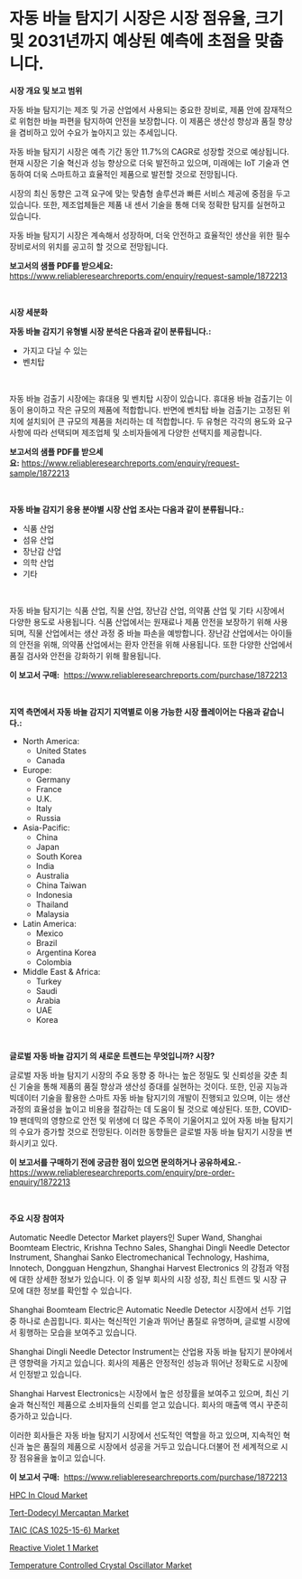 <p><h1>자동 바늘 탐지기 시장은 시장 점유율, 크기 및 2031년까지 예상된 예측에 초점을 맞춥니다.</h1></p><p><strong>시장 개요 및 보고 범위</strong></p>
<p><p>자동 바늘 탐지기는 제조 및 가공 산업에서 사용되는 중요한 장비로, 제품 안에 잠재적으로 위험한 바늘 파편을 탐지하여 안전을 보장합니다. 이 제품은 생산성 향상과 품질 향상을 겸비하고 있어 수요가 높아지고 있는 추세입니다. </p><p>자동 바늘 탐지기 시장은 예측 기간 동안 11.7%의 CAGR로 성장할 것으로 예상됩니다. 현재 시장은 기술 혁신과 성능 향상으로 더욱 발전하고 있으며, 미래에는 IoT 기술과 연동하여 더욱 스마트하고 효율적인 제품으로 발전할 것으로 전망됩니다.</p><p>시장의 최신 동향은 고객 요구에 맞는 맞춤형 솔루션과 빠른 서비스 제공에 중점을 두고 있습니다. 또한, 제조업체들은 제품 내 센서 기술을 통해 더욱 정확한 탐지를 실현하고 있습니다.</p><p>자동 바늘 탐지기 시장은 계속해서 성장하며, 더욱 안전하고 효율적인 생산을 위한 필수 장비로서의 위치를 공고히 할 것으로 전망됩니다.</p></p>
<p><strong>보고서의 샘플 PDF를 받으세요:</strong> <a href="https://www.reliableresearchreports.com/enquiry/request-sample/1872213">https://www.reliableresearchreports.com/enquiry/request-sample/1872213</a></p>
<p>&nbsp;</p>
<p><strong>시장 세분화</strong></p>
<p><strong>자동 바늘 감지기 유형별 시장 분석은 다음과 같이 분류됩니다.:</strong></p>
<p><ul><li>가지고 다닐 수 있는</li><li>벤치탑</li></ul></p>
<p>&nbsp;</p>
<p><p>자동 바늘 검출기 시장에는 휴대용 및 벤치탑 시장이 있습니다. 휴대용 바늘 검출기는 이동이 용이하고 작은 규모의 제품에 적합합니다. 반면에 벤치탑 바늘 검출기는 고정된 위치에 설치되어 큰 규모의 제품을 처리하는 데 적합합니다. 두 유형은 각각의 용도와 요구 사항에 따라 선택되며 제조업체 및 소비자들에게 다양한 선택지를 제공합니다.</p></p>
<p><strong>보고서의 샘플 PDF를 받으세요:</strong>&nbsp;<a href="https://www.reliableresearchreports.com/enquiry/request-sample/1872213">https://www.reliableresearchreports.com/enquiry/request-sample/1872213</a></p>
<p>&nbsp;</p>
<p><strong> 자동 바늘 감지기 응용 분야별 시장 산업 조사는 다음과 같이 분류됩니다.:</strong></p>
<p><ul><li>식품 산업</li><li>섬유 산업</li><li>장난감 산업</li><li>의학 산업</li><li>기타</li></ul></p>
<p>&nbsp;</p>
<p><p>자동 바늘 탐지기는 식품 산업, 직물 산업, 장난감 산업, 의약품 산업 및 기타 시장에서 다양한 용도로 사용됩니다. 식품 산업에서는 원재료나 제품 안전을 보장하기 위해 사용되며, 직물 산업에서는 생산 과정 중 바늘 파손을 예방합니다. 장난감 산업에서는 아이들의 안전을 위해, 의약품 산업에서는 환자 안전을 위해 사용됩니다. 또한 다양한 산업에서 품질 검사와 안전을 강화하기 위해 활용됩니다.</p></p>
<p><strong>이 보고서 구매:</strong>&nbsp; <a href="https://www.reliableresearchreports.com/purchase/1872213">https://www.reliableresearchreports.com/purchase/1872213</a></p>
<p>&nbsp;</p>
<p><strong>지역 측면에서 자동 바늘 감지기 지역별로 이용 가능한 시장 플레이어는 다음과 같습니다.:</strong></p>
<p><ul>
    <li>
        North America:
        <ul>
            <li>United States</li>
            <li>Canada</li>
        </ul>
    </li>
    <li>
        Europe:
        <ul>
            <li>Germany</li>
            <li>France</li>
            <li>U.K.</li>
            <li>Italy</li>
            <li>Russia</li>
        </ul>
    </li>
    <li>
        Asia-Pacific:
        <ul>
            <li>China</li>
            <li>Japan</li>
            <li>South Korea</li>
            <li>India</li>
            <li>Australia</li>
            <li>China Taiwan</li>
            <li>Indonesia</li>
            <li>Thailand</li>
            <li>Malaysia</li>
        </ul>
    </li>
    <li>
        Latin America:
        <ul>
            <li>Mexico</li>
            <li>Brazil</li>
            <li>Argentina Korea</li>
            <li>Colombia</li>
        </ul>
    </li>
    <li>
        Middle East & Africa:
        <ul>
            <li>Turkey</li>
            <li>Saudi</li>
            <li>Arabia</li>
            <li>UAE</li>
            <li>Korea</li>
        </ul>
    </li>
    </ul></p>
<p>&nbsp;</p>
<p><strong>글로벌 자동 바늘 감지기 의 새로운 트렌드는 무엇입니까? 시장?</strong></p>
<p><p>글로벌 자동 바늘 탐지기 시장의 주요 동향 중 하나는 높은 정밀도 및 신뢰성을 갖춘 최신 기술을 통해 제품의 품질 향상과 생산성 증대를 실현하는 것이다. 또한, 인공 지능과 빅데이터 기술을 활용한 스마트 자동 바늘 탐지기의 개발이 진행되고 있으며, 이는 생산 과정의 효율성을 높이고 비용을 절감하는 데 도움이 될 것으로 예상된다. 또한, COVID-19 팬데믹의 영향으로 안전 및 위생에 더 많은 주목이 기울어지고 있어 자동 바늘 탐지기의 수요가 증가할 것으로 전망된다. 이러한 동향들은 글로벌 자동 바늘 탐지기 시장을 변화시키고 있다.</p></p>
<p><strong>이 보고서를 구매하기 전에 궁금한 점이 있으면 문의하거나 공유하세요.</strong>- <a href="https://www.reliableresearchreports.com/enquiry/pre-order-enquiry/1872213">https://www.reliableresearchreports.com/enquiry/pre-order-enquiry/1872213</a></p>
<p>&nbsp;</p>
<p><strong>주요 시장 참여자</strong></p>
<p><p>Automatic Needle Detector Market players인 Super Wand, Shanghai Boomteam Electric, Krishna Techno Sales, Shanghai Dingli Needle Detector Instrument, Shanghai Sanko Electromechanical Technology, Hashima, Innotech, Dongguan Hengzhun, Shanghai Harvest Electronics 의 강점과 약점에 대한 상세한 정보가 있습니다. 이 중 일부 회사의 시장 성장, 최신 트렌드 및 시장 규모에 대한 정보를 확인할 수 있습니다.</p><p>Shanghai Boomteam Electric은 Automatic Needle Detector 시장에서 선두 기업 중 하나로 손꼽힙니다. 회사는 혁신적인 기술과 뛰어난 품질로 유명하며, 글로벌 시장에서 횡행하는 모습을 보여주고 있습니다.</p><p>Shanghai Dingli Needle Detector Instrument는 산업용 자동 바늘 탐지기 분야에서 큰 영향력을 가지고 있습니다. 회사의 제품은 안정적인 성능과 뛰어난 정확도로 시장에서 인정받고 있습니다.</p><p>Shanghai Harvest Electronics는 시장에서 높은 성장률을 보여주고 있으며, 최신 기술과 혁신적인 제품으로 소비자들의 신뢰를 얻고 있습니다. 회사의 매출액 역시 꾸준히 증가하고 있습니다.</p><p>이러한 회사들은 자동 바늘 탐지기 시장에서 선도적인 역할을 하고 있으며, 지속적인 혁신과 높은 품질의 제품으로 시장에서 성공을 거두고 있습니다.더불어 전 세계적으로 시장 점유율을 높이고 있습니다.</p></p>
<p><strong>이 보고서 구매:</strong>&nbsp;&nbsp;<a href="https://www.reliableresearchreports.com/purchase/1872213">https://www.reliableresearchreports.com/purchase/1872213</a></p>
<p><p><a href="https://view.publitas.com/reportprime-1/hpc-in-cloud-market-research-report-provides-critical-insights-that-can-help-shape-business-development-and-investment-strategies/">HPC In Cloud Market</a></p><p><a href="https://github.com/sofayahoo2023/Market-Research-Report-List-3/blob/main/tert-dodecyl-mercaptan-market.md">Tert-Dodecyl Mercaptan Market</a></p><p><a href="https://github.com/joannesouthgate/Market-Research-Report-List-2/blob/main/taic-cas-1025-15-6-market.md">TAIC (CAS 1025-15-6) Market</a></p><p><a href="https://silk-columnist-571.notion.site/Reactive-Violet-1-Market-Centers-on-Aspects-such-as-Market-Growth-Market-Share-Market-Opportunity--253e46bf2ada4c8daa53ab5eedfa76fc">Reactive Violet 1 Market</a></p><p><a href="https://issuu.com/reportprime-2/docs/temperature-controlled-crystal-oscillator-market-s">Temperature Controlled Crystal Oscillator Market</a></p></p>
